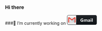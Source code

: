 ### Hi there
###🔭 I’m currently working on
<svg width="98" height="32" viewBox="0 0 98 32" fill="none" xmlns="http://www.w3.org/2000/svg">
<path d="M93 0H31V32H93C95.7614 32 98 29.7614 98 27V5C98 2.23858 95.7614 0 93 0Z" fill="#0F1418"/>
<path d="M5 0.5H30.5V31.5H5C2.51472 31.5 0.5 29.4853 0.5 27V5C0.5 2.51472 2.51472 0.5 5 0.5Z" fill="white" stroke="#151A1E"/>
<path d="M25 7H7V25H25V7Z" fill="#ECEFF1"/>
<path d="M16 17.8932L25 25.0002V10.9692L16 17.8932Z" fill="#CFD8DC"/>
<path d="M25.75 7H25L16 14.107L7 7H6.25C5.008 7 4 8.008 4 9.25V22.75C4 23.992 5.008 25 6.25 25H7V10.969L16 17.8915L25 10.9675V25H25.75C26.992 25 28 23.992 28 22.75V9.25C28 8.008 26.992 7 25.75 7Z" fill="#F44336"/>
<path d="M53.4613 21.2969C52.4359 21.8877 51.1615 22.1831 49.638 22.1831C47.9486 22.1831 46.6156 21.7168 45.639 20.7842C44.6673 19.8467 44.1815 18.5576 44.1815 16.917C44.1815 15.2666 44.7137 13.9214 45.7782 12.8813C46.8426 11.8413 48.2587 11.3213 50.0262 11.3213C51.1395 11.3213 52.121 11.4751 52.9706 11.7827V14.002C52.16 13.5332 51.1688 13.2988 49.9969 13.2988C49.0155 13.2988 48.2147 13.6187 47.5946 14.2583C46.9794 14.8931 46.6717 15.7427 46.6717 16.8071C46.6717 17.8862 46.9476 18.7212 47.4994 19.312C48.056 19.9028 48.8055 20.1982 49.7479 20.1982C50.3143 20.1982 50.7635 20.1177 51.0956 19.9565V17.9058H48.9935V16.0161H53.4613V21.2969ZM67.6305 22H65.3234V17.7227C65.3234 16.6338 64.923 16.0894 64.1222 16.0894C63.7414 16.0894 63.4313 16.2529 63.1921 16.5801C62.9528 16.9072 62.8332 17.3149 62.8332 17.8032V22H60.5187V17.6787C60.5187 16.6191 60.1257 16.0894 59.3395 16.0894C58.944 16.0894 58.6266 16.2456 58.3874 16.5581C58.153 16.8706 58.0358 17.2954 58.0358 17.8325V22H55.7214V14.5H58.0358V15.6719H58.0651C58.3044 15.2715 58.6388 14.9468 59.0685 14.6978C59.5031 14.4438 59.9767 14.3169 60.4894 14.3169C61.549 14.3169 62.2741 14.7832 62.6647 15.7158C63.236 14.7832 64.0759 14.3169 65.1843 14.3169C66.8151 14.3169 67.6305 15.3228 67.6305 17.3345V22ZM75.8818 22H73.6919V20.9233H73.6626C73.1597 21.7632 72.415 22.1831 71.4287 22.1831C70.7012 22.1831 70.1274 21.978 69.7075 21.5679C69.2925 21.1528 69.085 20.6011 69.085 19.9126C69.085 18.4575 69.9468 17.6177 71.6704 17.3931L73.7065 17.1221C73.7065 16.3018 73.2622 15.8916 72.3735 15.8916C71.48 15.8916 70.6304 16.1577 69.8247 16.6899V14.9468C70.147 14.7808 70.5864 14.6343 71.1431 14.5073C71.7046 14.3804 72.2148 14.3169 72.6738 14.3169C74.8125 14.3169 75.8818 15.3838 75.8818 17.5176V22ZM73.7065 18.9531V18.4478L72.3442 18.6235C71.5923 18.7212 71.2163 19.0605 71.2163 19.6416C71.2163 19.9053 71.3066 20.1226 71.4873 20.2935C71.6729 20.4595 71.9219 20.5425 72.2344 20.5425C72.6689 20.5425 73.0229 20.3936 73.2964 20.0957C73.5698 19.793 73.7065 19.4121 73.7065 18.9531ZM79.0648 13.3135C78.6741 13.3135 78.3543 13.1987 78.1053 12.9692C77.8563 12.7349 77.7318 12.4492 77.7318 12.1123C77.7318 11.7656 77.8563 11.4824 78.1053 11.2627C78.3543 11.043 78.6741 10.9331 79.0648 10.9331C79.4603 10.9331 79.7801 11.043 80.0242 11.2627C80.2733 11.4824 80.3978 11.7656 80.3978 12.1123C80.3978 12.4639 80.2733 12.752 80.0242 12.9766C79.7801 13.2012 79.4603 13.3135 79.0648 13.3135ZM80.2073 22H77.8929V14.5H80.2073V22ZM84.65 22H82.3356V10.8965H84.65V22Z" fill="white"/>
<path d="M93 0H5C2.23858 0 0 2.23858 0 5V27C0 29.7614 2.23857 32 5 32H93C95.7614 32 98 29.7614 98 27V5C98 2.23858 95.7614 0 93 0Z" fill="url(#paint0_linear)"/>
<defs>
<linearGradient id="paint0_linear" x1="0" y1="0" x2="0" y2="32" gradientUnits="userSpaceOnUse">
<stop stop-color="#BBBBBB" stop-opacity="0.1"/>
<stop offset="1" stop-opacity="0.1"/>
</linearGradient>
</defs>
</svg>

<!--
**kumarvaastavi/kumarvaastavi** is a ✨ _special_ ✨ repository because its `README.md` (this file) appears on your GitHub profile.

Here are some ideas to get you started:

-  ...
- 🌱 I’m currently learning ...
- 👯 I’m looking to collaborate on ...
- 🤔 I’m looking for help with ...
- 💬 Ask me about ...
- 📫 How to reach me: ...
- 😄 Pronouns: ...
- ⚡ Fun fact: ...
-->


